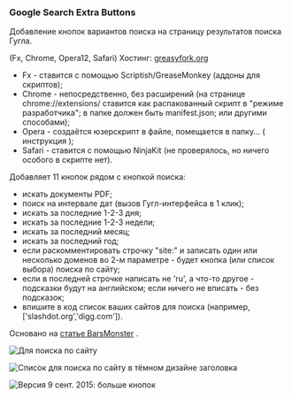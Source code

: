 ### Google Search Extra Buttons

Добавление кнопок вариантов поиска на страницу результатов поиска Гугла.

(Fx, Chrome, Opera12, Safari)
Хостинг: [greasyfork.org](https://greasyfork.org/en/scripts/7543-google-search-extra-buttons)

* Fx - ставится с помощью Scriptish/GreaseMonkey (аддоны для скриптов);
* Chrome - непосредственно, без расширений (на странице chrome://extensions/ ставится как распакованный скрипт в "режиме разработчика"; в папке должен быть manifest.json; или другими способами);
* Opera - создаётся юзерскрипт в файле, помещается в папку... ( инструкция );
* Safari - ставится с помощью NinjaKit (не проверялось, но ничего особого в скрипте нет).

Добавляет 11 кнопок рядом с кнопкой поиска:

* искать документы PDF;
* поиск на интервале дат (вызов Гугл-интерфейса в 1 клик);
* искать за последние 1-2-3 дня;
* искать за последние 1-2-3 недели;
* искать за последний месяц;
* искать за последний год;
* если раскомментировать строчку "site:" и записать один или несколько доменов во 2-м параметре - будет кнопка (или список выбора) поиска по сайту;
* если в последней строчке написать не 'ru', а что-то другое - подсказки будут на английском; если ничего не вписать - без подсказок;
* впишите в код список ваших сайтов для поиска (например, ['slashdot.org','digg.com']).  

Основано на [статье BarsMonster](http://habrahabr.ru/post/179367/) .


![Для поиска по сайту](https://raw.githubusercontent.com/spmbt/googleSearchExtraButtons/master/googleSearchExtraButt20150218-white.png)

![Список для поиска по сайту в тёмном дизайне заголовка](https://raw.githubusercontent.com/spmbt/googleSearchExtraButtons/master/googleSearchExtraButt20150218-dark.png)

![Версия 9 сент. 2015: больше кнопок](https://raw.githubusercontent.com/spmbt/googleSearchExtraButtons/master/20150909-googleSearchExtra123week.png)